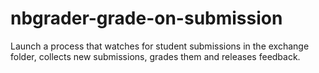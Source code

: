 # nbgrader-grade-on-submission
Launch a process that watches for student submissions in the exchange folder, collects new submissions, grades them and releases feedback.
